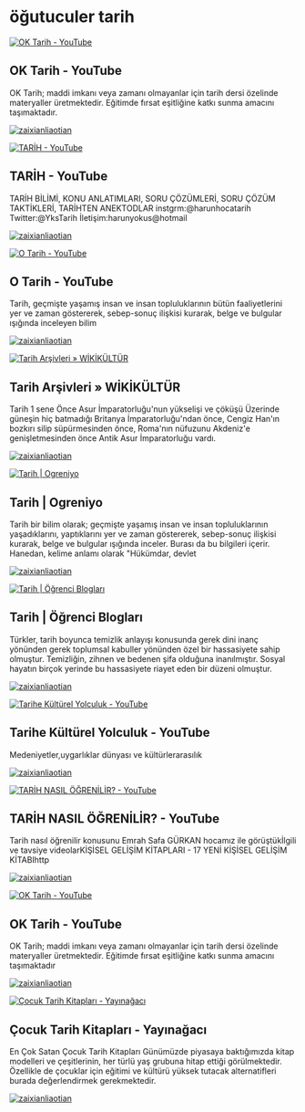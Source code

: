 # öğutuculer tarih
<a href="https://mnn.zoosnet.net/LR/Chatpre.aspx?id=MNN94995150&p=https://topgrinding.com/" target="_blank">![OK Tarih - YouTube](https://github.com/technlg/images/blob/main/16.jpg)</a>
## OK Tarih - YouTube
OK Tarih; maddi imkanı veya zamanı olmayanlar için tarih dersi özelinde materyaller üretmektedir. Eğitimde fırsat eşitliğine katkı sunma amacını taşımaktadır.
<a href="https://mnn.zoosnet.net/LR/Chatpre.aspx?id=MNN94995150&p=https://topgrinding.com/" target="_blank"><img src="https://github.com/technlg/images/raw/main/chat11.jpg" alt="zaixianliaotian"/></a><a href="//whatsapp.shibangsoft.com/WhatsApp.php" ><img src="https://github.com/technlg/images/raw/main/chat11.png" alt=""></a>
<a href="https://mnn.zoosnet.net/LR/Chatpre.aspx?id=MNN94995150&p=https://topgrinding.com/" target="_blank">![TARİH - YouTube](https://github.com/technlg/images/blob/main/61.jpg)</a>
## TARİH - YouTube
TARİH BİLİMİ, KONU ANLATIMLARI, SORU ÇÖZÜMLERİ, SORU ÇÖZÜM TAKTİKLERİ, TARİHTEN ANEKTODLAR instgrm:@harunhocatarih Twitter:@YksTarih İletişim:harunyokus@hotmail
<a href="https://mnn.zoosnet.net/LR/Chatpre.aspx?id=MNN94995150&p=https://topgrinding.com/" target="_blank"><img src="https://github.com/technlg/images/raw/main/chat11.jpg" alt="zaixianliaotian"/></a><a href="//whatsapp.shibangsoft.com/WhatsApp.php" ><img src="https://github.com/technlg/images/raw/main/chat11.png" alt=""></a>
<a href="https://mnn.zoosnet.net/LR/Chatpre.aspx?id=MNN94995150&p=https://topgrinding.com/" target="_blank">![O Tarih - YouTube](https://github.com/technlg/images/blob/main/21.jpg)</a>
## O Tarih - YouTube
Tarih, geçmişte yaşamış insan ve insan topluluklarının bütün faaliyetlerini yer ve zaman göstererek, sebep-sonuç ilişkisi kurarak, belge ve bulgular ışığında inceleyen bilim 
<a href="https://mnn.zoosnet.net/LR/Chatpre.aspx?id=MNN94995150&p=https://topgrinding.com/" target="_blank"><img src="https://github.com/technlg/images/raw/main/chat11.jpg" alt="zaixianliaotian"/></a><a href="//whatsapp.shibangsoft.com/WhatsApp.php" ><img src="https://github.com/technlg/images/raw/main/chat11.png" alt=""></a>
<a href="https://mnn.zoosnet.net/LR/Chatpre.aspx?id=MNN94995150&p=https://topgrinding.com/" target="_blank">![Tarih Arşivleri » WİKİKÜLTÜR](https://github.com/technlg/images/blob/main/52.jpg)</a>
## Tarih Arşivleri » WİKİKÜLTÜR
Tarih 1 sene Önce Asur İmparatorluğu'nun yükselişi ve çöküşü Üzerinde güneşin hiç batmadığı Britanya İmparatorluğu'ndan önce, Cengiz Han'ın bozkırı silip süpürmesinden önce, Roma'nın nüfuzunu Akdeniz'e genişletmesinden önce Antik Asur İmparatorluğu vardı.
<a href="https://mnn.zoosnet.net/LR/Chatpre.aspx?id=MNN94995150&p=https://topgrinding.com/" target="_blank"><img src="https://github.com/technlg/images/raw/main/chat11.jpg" alt="zaixianliaotian"/></a><a href="//whatsapp.shibangsoft.com/WhatsApp.php" ><img src="https://github.com/technlg/images/raw/main/chat11.png" alt=""></a>
<a href="https://mnn.zoosnet.net/LR/Chatpre.aspx?id=MNN94995150&p=https://topgrinding.com/" target="_blank">![Tarih | Ogreniyo](https://github.com/technlg/images/blob/main/1.jpg)</a>
## Tarih | Ogreniyo
Tarih bir bilim olarak; geçmişte yaşamış insan ve insan topluluklarının yaşadıklarını, yaptıklarını yer ve zaman göstererek, sebep-sonuç ilişkisi kurarak, belge ve bulgular ışığında inceler. Burası da bu bilgileri içerir. Hanedan, kelime anlamı olarak "Hükümdar, devlet 
<a href="https://mnn.zoosnet.net/LR/Chatpre.aspx?id=MNN94995150&p=https://topgrinding.com/" target="_blank"><img src="https://github.com/technlg/images/raw/main/chat11.jpg" alt="zaixianliaotian"/></a><a href="//whatsapp.shibangsoft.com/WhatsApp.php" ><img src="https://github.com/technlg/images/raw/main/chat11.png" alt=""></a>
<a href="https://mnn.zoosnet.net/LR/Chatpre.aspx?id=MNN94995150&p=https://topgrinding.com/" target="_blank">![Tarih | Öğrenci Blogları](https://github.com/technlg/images/blob/main/39.jpg)</a>
## Tarih | Öğrenci Blogları
Türkler, tarih boyunca temizlik anlayışı konusunda gerek dini inanç yönünden gerek toplumsal kabuller yönünden özel bir hassasiyete sahip olmuştur. Temizliğin, zihnen ve bedenen şifa olduğuna inanılmıştır. Sosyal hayatın birçok yerinde bu hassasiyete riayet eden bir düzeni olmuştur.
<a href="https://mnn.zoosnet.net/LR/Chatpre.aspx?id=MNN94995150&p=https://topgrinding.com/" target="_blank"><img src="https://github.com/technlg/images/raw/main/chat11.jpg" alt="zaixianliaotian"/></a><a href="//whatsapp.shibangsoft.com/WhatsApp.php" ><img src="https://github.com/technlg/images/raw/main/chat11.png" alt=""></a>
<a href="https://mnn.zoosnet.net/LR/Chatpre.aspx?id=MNN94995150&p=https://topgrinding.com/" target="_blank">![Tarihe Kültürel Yolculuk - YouTube](https://github.com/technlg/images/blob/main/58.jpg)</a>
## Tarihe Kültürel Yolculuk - YouTube
Medeniyetler,uygarlıklar dünyası ve kültürlerarasılık
<a href="https://mnn.zoosnet.net/LR/Chatpre.aspx?id=MNN94995150&p=https://topgrinding.com/" target="_blank"><img src="https://github.com/technlg/images/raw/main/chat11.jpg" alt="zaixianliaotian"/></a><a href="//whatsapp.shibangsoft.com/WhatsApp.php" ><img src="https://github.com/technlg/images/raw/main/chat11.png" alt=""></a>
<a href="https://mnn.zoosnet.net/LR/Chatpre.aspx?id=MNN94995150&p=https://topgrinding.com/" target="_blank">![TARİH NASIL ÖĞRENİLİR? - YouTube](https://github.com/technlg/images/blob/main/44.jpg)</a>
## TARİH NASIL ÖĞRENİLİR? - YouTube
Tarih nasıl öğrenilir konusunu Emrah Safa GÜRKAN hocamız ile görüştükİlgili ve tavsiye videolarKİŞİSEL GELİŞİM KİTAPLARI - 17 YENİ KİŞİSEL GELİŞİM KİTABIhttp
<a href="https://mnn.zoosnet.net/LR/Chatpre.aspx?id=MNN94995150&p=https://topgrinding.com/" target="_blank"><img src="https://github.com/technlg/images/raw/main/chat11.jpg" alt="zaixianliaotian"/></a><a href="//whatsapp.shibangsoft.com/WhatsApp.php" ><img src="https://github.com/technlg/images/raw/main/chat11.png" alt=""></a>
<a href="https://mnn.zoosnet.net/LR/Chatpre.aspx?id=MNN94995150&p=https://topgrinding.com/" target="_blank">![OK Tarih - YouTube](https://github.com/technlg/images/blob/main/3.jpg)</a>
## OK Tarih - YouTube
OK Tarih; maddi imkanı veya zamanı olmayanlar için tarih dersi özelinde materyaller üretmektedir. Eğitimde fırsat eşitliğine katkı sunma amacını taşımaktadır
<a href="https://mnn.zoosnet.net/LR/Chatpre.aspx?id=MNN94995150&p=https://topgrinding.com/" target="_blank"><img src="https://github.com/technlg/images/raw/main/chat11.jpg" alt="zaixianliaotian"/></a><a href="//whatsapp.shibangsoft.com/WhatsApp.php" ><img src="https://github.com/technlg/images/raw/main/chat11.png" alt=""></a>
<a href="https://mnn.zoosnet.net/LR/Chatpre.aspx?id=MNN94995150&p=https://topgrinding.com/" target="_blank">![Çocuk Tarih Kitapları - Yayınağacı](https://github.com/technlg/images/blob/main/7.jpg)</a>
## Çocuk Tarih Kitapları - Yayınağacı
En Çok Satan Çocuk Tarih Kitapları Günümüzde piyasaya baktığımızda kitap modelleri ve çeşitlerinin, her türlü yaş grubuna hitap ettiği görülmektedir. Özellikle de çocuklar için eğitimi ve kültürü yüksek tutacak alternatifleri burada değerlendirmek gerekmektedir.
<a href="https://mnn.zoosnet.net/LR/Chatpre.aspx?id=MNN94995150&p=https://topgrinding.com/" target="_blank"><img src="https://github.com/technlg/images/raw/main/chat11.jpg" alt="zaixianliaotian"/></a><a href="//whatsapp.shibangsoft.com/WhatsApp.php" ><img src="https://github.com/technlg/images/raw/main/chat11.png" alt=""></a>
